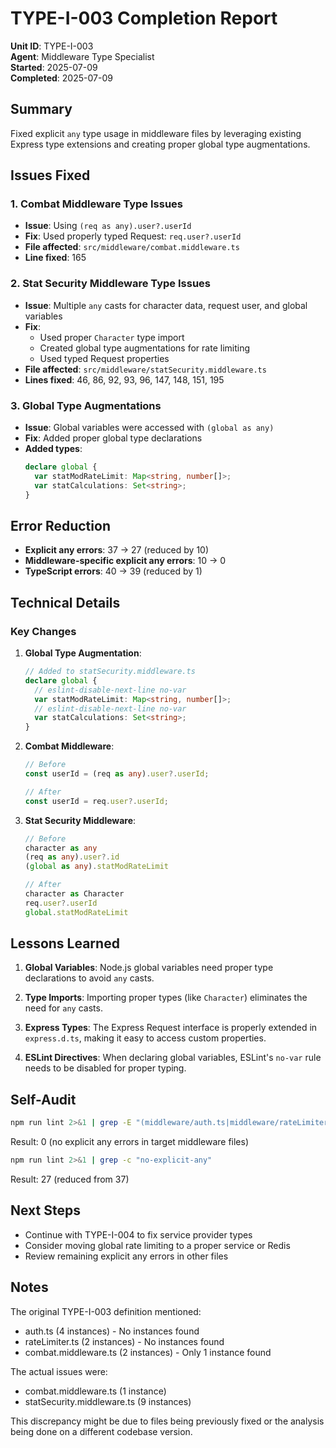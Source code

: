 # TYPE-I-003 Completion Report

**Unit ID**: TYPE-I-003  
**Agent**: Middleware Type Specialist  
**Started**: 2025-07-09  
**Completed**: 2025-07-09

## Summary

Fixed explicit `any` type usage in middleware files by leveraging existing Express type extensions and creating proper global type augmentations.

## Issues Fixed

### 1. Combat Middleware Type Issues
- **Issue**: Using `(req as any).user?.userId`
- **Fix**: Used properly typed Request: `req.user?.userId`
- **File affected**: `src/middleware/combat.middleware.ts`
- **Line fixed**: 165

### 2. Stat Security Middleware Type Issues
- **Issue**: Multiple `any` casts for character data, request user, and global variables
- **Fix**: 
  - Used proper `Character` type import
  - Created global type augmentations for rate limiting
  - Used typed Request properties
- **File affected**: `src/middleware/statSecurity.middleware.ts`
- **Lines fixed**: 46, 86, 92, 93, 96, 147, 148, 151, 195

### 3. Global Type Augmentations
- **Issue**: Global variables were accessed with `(global as any)`
- **Fix**: Added proper global type declarations
- **Added types**:
  ```typescript
  declare global {
    var statModRateLimit: Map<string, number[]>;
    var statCalculations: Set<string>;
  }
  ```

## Error Reduction

- **Explicit any errors**: 37 → 27 (reduced by 10)
- **Middleware-specific explicit any errors**: 10 → 0
- **TypeScript errors**: 40 → 39 (reduced by 1)

## Technical Details

### Key Changes

1. **Global Type Augmentation**:
   ```typescript
   // Added to statSecurity.middleware.ts
   declare global {
     // eslint-disable-next-line no-var
     var statModRateLimit: Map<string, number[]>;
     // eslint-disable-next-line no-var
     var statCalculations: Set<string>;
   }
   ```

2. **Combat Middleware**:
   ```typescript
   // Before
   const userId = (req as any).user?.userId;
   
   // After
   const userId = req.user?.userId;
   ```

3. **Stat Security Middleware**:
   ```typescript
   // Before
   character as any
   (req as any).user?.id
   (global as any).statModRateLimit
   
   // After
   character as Character
   req.user?.userId
   global.statModRateLimit
   ```

## Lessons Learned

1. **Global Variables**: Node.js global variables need proper type declarations to avoid `any` casts.

2. **Type Imports**: Importing proper types (like `Character`) eliminates the need for `any` casts.

3. **Express Types**: The Express Request interface is properly extended in `express.d.ts`, making it easy to access custom properties.

4. **ESLint Directives**: When declaring global variables, ESLint's `no-var` rule needs to be disabled for proper typing.

## Self-Audit

```bash
npm run lint 2>&1 | grep -E "(middleware/auth.ts|middleware/rateLimiter.ts|middleware/combat.middleware.ts|middleware/statSecurity.middleware.ts)" | grep "no-explicit-any" | wc -l
```
Result: 0 (no explicit any errors in target middleware files)

```bash
npm run lint 2>&1 | grep -c "no-explicit-any"
```
Result: 27 (reduced from 37)

## Next Steps

- Continue with TYPE-I-004 to fix service provider types
- Consider moving global rate limiting to a proper service or Redis
- Review remaining explicit any errors in other files

## Notes

The original TYPE-I-003 definition mentioned:
- auth.ts (4 instances) - No instances found
- rateLimiter.ts (2 instances) - No instances found  
- combat.middleware.ts (2 instances) - Only 1 instance found

The actual issues were:
- combat.middleware.ts (1 instance)
- statSecurity.middleware.ts (9 instances)

This discrepancy might be due to files being previously fixed or the analysis being done on a different codebase version.